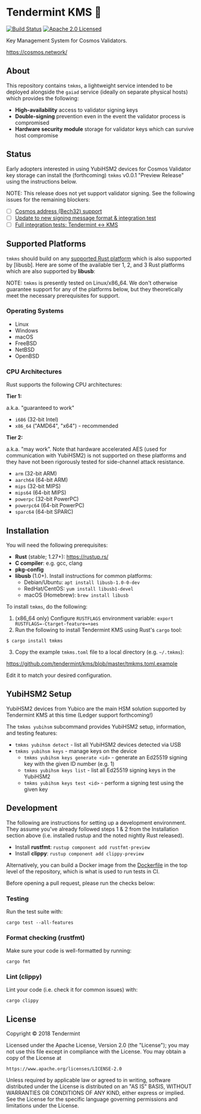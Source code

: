 # Tendermint KMS 🔐

[![Build Status][build-image]][build-link]
[![Apache 2.0 Licensed][license-image]][license-link]

[build-image]: https://circleci.com/gh/tendermint/kms.svg?style=shield
[build-link]: https://circleci.com/gh/tendermint/kms
[license-image]: https://img.shields.io/badge/license-Apache2.0-blue.svg
[license-link]: https://github.com/tendermint/kms/blob/master/LICENSE

Key Management System for Cosmos Validators.

https://cosmos.network/

## About

This repository contains `tmkms`, a lightweight service intended to be deployed
alongside the `gaiad` service (ideally on separate physical hosts) which provides
the following:

- **High-availability** access to validator signing keys
- **Double-signing** prevention even in the event the validator process is compromised
- **Hardware security module** storage for validator keys which can survive host compromise

## Status

Early adopters interested in using YubiHSM2 devices for Cosmos Validator key
storage can install the (forthcoming) `tmkms` v0.0.1 "Preview Release" using
the instructions below.

NOTE: This release does not yet support validator signing. See the following
issues for the remaining blockers:

- [ ] [Cosmos address (Bech32) support](https://github.com/tendermint/kms/issues/65)
- [ ] [Update to new signing message format & integration test](https://github.com/tendermint/kms/pull/55)
- [ ] [Full integration tests: Tendermint <-> KMS](https://github.com/tendermint/kms/issues/44)

## Supported Platforms

`tmkms` should build on any [supported Rust platform] which is also supported
by [libusb]. Here are some of the available tier 1, 2, and 3 Rust platforms which
are also supported by **libusb**:

NOTE: `tmkms` is presently tested on Linux/x86_64. We don't otherwise guarantee
support for any of the platforms below, but they theoretically meet the necessary
prerequisites for support.

### Operating Systems

- Linux
- Windows
- macOS
- FreeBSD
- NetBSD
- OpenBSD

### CPU Architectures

Rust supports the following CPU architectures:

**Tier 1:**

a.k.a. "guaranteed to work"

- `i686` (32-bit Intel)
- `x86_64` ("AMD64", "x64") - recommended

**Tier 2:**

a.k.a. "may work". Note that hardware accelerated AES (used for communication
with YubiHSM2) is not supported on these platforms and they have not been
rigorously tested for side-channel attack resistance.

- `arm` (32-bit ARM)
- `aarch64` (64-bit ARM)
- `mips` (32-bit MIPS)
- `mips64` (64-bit MIPS)
- `powerpc` (32-bit PowerPC)
- `powerpc64` (64-bit PowerPC)
- `sparc64` (64-bit SPARC)

## Installation

You will need the following prerequisites:

- **Rust** (stable; 1.27+): https://rustup.rs/
- **C compiler**: e.g. gcc, clang
- **pkg-config**
- **libusb** (1.0+). Install instructions for common platforms:
  - Debian/Ubuntu: `apt install libusb-1.0-0-dev`
  - RedHat/CentOS: `yum install libusb1-devel`
  - macOS (Homebrew): `brew install libusb`

To install `tmkms`, do the following:

1. (x86_64 only) Configure `RUSTFLAGS` environment variable: `export RUSTFLAGS=-Ctarget-feature=+aes`
2. Run the following to install Tendermint KMS using Rust's `cargo` tool:

```
$ cargo install tmkms
```

3. Copy the example `tmkms.toml` file to a local directory (e.g. `~/.tmkms`):

https://github.com/tendermint/kms/blob/master/tmkms.toml.example

Edit it to match your desired configuration.

## YubiHSM2 Setup

YubiHSM2 devices from Yubico are the main HSM solution supported by
Tendermint KMS at this time (Ledger support forthcoming!)

The `tmkms yubihsm` subcommand provides YubiHSM2 setup, information, and
testing features:

- `tmkms yubihsm detect` - list all YubiHSM2 devices detected via USB
- `tmkms yubihsm keys` - manage keys on the device
  - `tmkms yubihsm keys generate <id>` - generate an Ed25519 signing key with the given ID number (e.g. 1)
  - `tmkms yubihsm keys list` - list all Ed25519 signing keys in the YubiHSM2
  - `tmkms yubihsm keys test <id>` - perform a signing test using the given key

## Development

The following are instructions for setting up a development environment.
They assume you've already followed steps 1 & 2 from the Installation
section above (i.e. installed rustup and the noted nightly Rust released).

- Install **rustfmt**: `rustup component add rustfmt-preview`
- Install **clippy**: `rustup component add clippy-preview`

Alternatively, you can build a Docker image from the [Dockerfile] in the top
level of the repository, which is what is used to run tests in CI.

Before opening a pull request, please run the checks below:

### Testing

Run the test suite with:

```
cargo test --all-features
```

### Format checking (rustfmt)

Make sure your code is well-formatted by running:

```
cargo fmt
```

### Lint (clippy)

Lint your code (i.e. check it for common issues) with:

```
cargo clippy
```

## License

Copyright © 2018 Tendermint

Licensed under the Apache License, Version 2.0 (the "License");
you may not use this file except in compliance with the License.
You may obtain a copy of the License at

    https://www.apache.org/licenses/LICENSE-2.0

Unless required by applicable law or agreed to in writing, software
distributed under the License is distributed on an "AS IS" BASIS,
WITHOUT WARRANTIES OR CONDITIONS OF ANY KIND, either express or implied.
See the License for the specific language governing permissions and
limitations under the License.

[supported Rust platform]: https://forge.rust-lang.org/platform-support.html
[Dockerfile]: https://github.com/tendermint/kms/blob/master/Dockerfile
